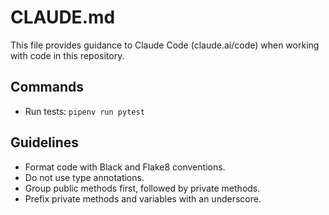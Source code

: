 # CLAUDE.md

This file provides guidance to Claude Code (claude.ai/code) when working with code in this repository.

## Commands

- Run tests: `pipenv run pytest`

## Guidelines

- Format code with Black and Flake8 conventions.
- Do not use type annotations.
- Group public methods first, followed by private methods.
- Prefix private methods and variables with an underscore.
